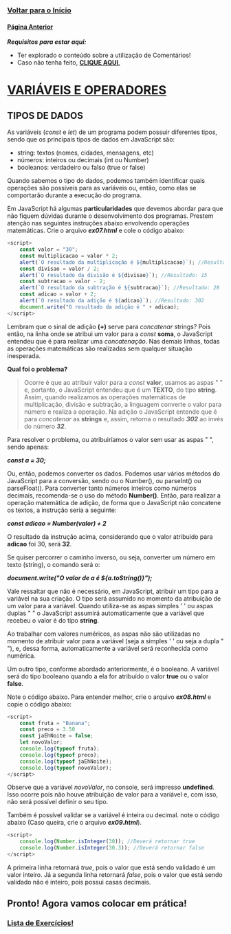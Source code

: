 ### [**Voltar para o Início**](../../README.md)

#### [**Página Anterior**](../02_04_comentarios/README.md)

***Requisitos para estar aqui:***
- Ter explorado o conteúdo sobre a utilização de Comentários!
- Caso não tenha feito, [**CLIQUE AQUI**.](../02_04_comentarios/README.md)

# <u>**VARIÁVEIS E OPERADORES**</u>

## **TIPOS DE DADOS**

As variáveis (_const_ e _let_) de um programa podem possuir diferentes tipos, sendo que os principais tipos de dados em JavaScript são:
- string: textos (nomes, cidades, mensagens, etc)
- números: inteiros ou decimais (int ou Number)
- booleanos: verdadeiro ou falso (true or false)

Quando sabemos o tipo do dados, podemos também identificar quais operações são possíveis para as variáveis ou, então, como elas se comportarão durante a execução do programa.

Em JavaScript há algumas **particularidades** que devemos abordar para que não fiquem dúvidas durante o desenvolvimento dos programas. Prestem atenção nas seguintes instruções abaixo envolvendo operações matemáticas. Crie o arquivo ***ex07.html*** e cole o código abaixo:

```javascript
<script>
    const valor = "30";
    const multiplicacao = valor * 2;
    alert(`O resultado da multiplicação é ${multiplicacao}`); //Resultado: 60
    const divisao = valor / 2;
    alert(`O resultado da divisão é ${divisao}`); //Resultado: 15
    const subtracao = valor - 2;
    alert(`O resultado da subtração é ${subtracao}`); //Resultado: 28
    const adicao = valor + 2;
    alert(`O resultado da adição é ${adicao}`); //Resultado: 302
    document.write("O resultado da adição é " + adicao);
</script>
```

Lembram que o sinal de adição **(+)** serve para _concatenar_ strings? Pois então, na linha onde se atribui um valor para a _const_ **soma**, o JavaScript entendeu que é para realizar uma _concatenação_. Nas demais linhas, todas as operações matemáticas são realizadas sem qualquer situação inesperada.

**Qual foi o problema?**
> Ocorre é que ao atribuir valor para a _const_ **valor**, usamos as aspas " " e, portanto, o JavaScript entendeu que é um **TEXTO**, do tipo **string**. Assim, quando realizamos as operações matemáticas de multiplicação, divisão e subtração, a linguagem converte o valor para número e realiza a operação. Na adição o JavaScript entende que é para _concatenar_ as **strings** e, assim, retorna o resultado ***302*** ao invés do número ***32***.

Para resolver o problema, ou atribuiríamos o valor sem usar as aspas " ", sendo apenas:

**_const a = 30;_**

Ou, então, podemos converter os dados. Podemos usar vários métodos do JavaScript para a conversão, sendo ou o Number(), ou parseInt() ou parseFloat(). Para converter tanto números inteiros como números decimais, recomenda-se o uso do método **Number()**. Então, para realizar a operação matemática de adição, de forma que o JavaScript não concatene os textos, a instrução seria a seguinte:

**_const adicao = Number(valor) + 2_**

O resultado da instrução acima, considerando que o valor atribuído para **adicao** foi 30, será **32**.

Se quiser percorrer o caminho inverso, ou seja, converter um número em texto (string), o comando será o:

**_document.write("O valor de a é ${a.toString()}");_**

Vale ressaltar que não é necessário, em JavaScript, atribuir um tipo para a variável na sua criação. O tipo será assumido no momento da atribuição de um valor para a variável. Quando utiliza-se as aspas simples ' ' ou aspas duplas " " o JavaScript assumirá automaticamente que a variável que recebeu o valor é do tipo **string**.

Ao trabalhar com valores numéricos, as aspas não são utilizadas no momento de atribuir valor para a variável (seja a simples ' ' ou seja a dupla " "), e, dessa forma, automaticamente a variável será reconhecida como numérica.

Um outro tipo, conforme abordado anteriormente, é o booleano. A variável será do tipo booleano quando a ela for atribuído o valor **true** ou o valor **false**.

Note o código abaixo. Para entender melhor, crie o arquivo ***ex08.html*** e copie o código abaixo:

```javascript
<script>
    const fruta = "Banana";
    const preco = 3.50
    const jaEhNoite = false;
    let novoValor;
    console.log(typeof fruta);
    console.log(typeof preco);
    console.log(typeof jaEhNoite);
    console.log(typeof novoValor);
</script>
```

Observe que a variável _novoValor_, no console, será impresso **undefined**. Isso ocorre pois não houve atribuição de valor para a variável e, com isso, não será possível definir o seu tipo.

Também é possível validar se a variável é inteira ou decimal. note o código abaixo (Caso queira, crie o arquivo ***ex09.html***).
```javascript
<script>
    console.log(Number.isInteger(30)); //Deverá retornar true
    console.log(Number.isInteger(30.3)); //Deverá retornar false
</script>
```
A primeira linha retornará _true_, pois o valor que está sendo validado é um valor inteiro. Já a segunda linha retornará _false_, pois o valor que está sendo validado não é inteiro, pois possui casas decimais.

## **Pronto! Agora vamos colocar em prática!**

### [<u>**Lista de Exercícios!**</u>](02_05_01_listaExercicios/README.md)